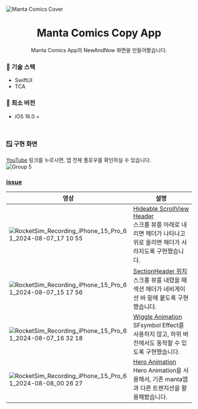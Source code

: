 ![Manta Comics Cover](https://github.com/user-attachments/assets/6f47015d-f3ca-43dd-bf97-b3b025daa389)
<div align="center">
  <h1>Manta Comics Copy App</h1>
  
  <p>
    Manta Comics App의 NewAndNow 화면을 만들어봤습니다.
  </p>
</div>

<!-- TechStack -->
### :space_invader: 기술 스택
  <ul>
    <li> SwiftUI
    <li> TCA
  </ul>

<!-- MinimumVersion -->
### 📱 최소 버전
  <ul>
    <li> iOS 16.0 +
  </ul>
<br>

### 🪟 구현 화면

[YouTube](https://www.youtube.com/shorts/ew8WiE-2bX4) 링크를 누르시면, 앱 전체 플로우를 확인하실 수 있습니다. <br>
![Group 5](https://github.com/user-attachments/assets/6e32ae04-221e-46d2-bdf0-886cc3ce5678) <br>

### [issue](https://github.com/GangWoon/manta/issues?q=is%3Aissue+is%3Aclosed)
| 영상 | 설명  |
| ------------- | ------------- |
| ![RocketSim_Recording_iPhone_15_Pro_6 1_2024-08-07_17 10 55](https://github.com/user-attachments/assets/13cbdfd7-fafb-4b1e-aa7a-ab1293be07e3) | [Hideable ScrollView Header](https://github.com/GangWoon/manta/issues/4)<br> 스크롤 뷰를 아래로 내리면 헤더가 나타나고 위로 올리면 헤더가 사라지도록 구현했습니다. |
| ![RocketSim_Recording_iPhone_15_Pro_6 1_2024-08-07_15 17 56](https://github.com/user-attachments/assets/dda9902e-5d70-4528-8bcf-83cc684ec0c9)  | [SectionHeader 위치](https://github.com/GangWoon/manta/issues/2) <br> 스크롤 뷰를 내렸을 때 섹션 헤더가 네비게이션 바 밑에 붙도록 구현했습니다. |
| ![RocketSim_Recording_iPhone_15_Pro_6 1_2024-08-07_16 32 18](https://github.com/user-attachments/assets/796b5d4b-e28c-4d37-bbdb-22bf97a80e6f) | [Wiggle Animation](https://github.com/GangWoon/manta/issues/3) <br> SFsymbol Effect를 사용하지 않고, 하위 버전에서도 동작할 수 있도록 구현했습니다.  |
| ![RocketSim_Recording_iPhone_15_Pro_6 1_2024-08-08_00 26 27](https://github.com/user-attachments/assets/9ab2f30e-2b42-49e3-90a1-1397f289d880) | [Hero Animation](https://github.com/GangWoon/manta/issues/6) <br> Hero Animation을 사용해서, 기존 manta앱과 다른 트랜지션을 활용해봤습니다.  |
 <br>

